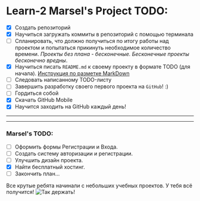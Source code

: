 # Learn-2 Marsel's Project TODO:

- [x] Создать репозиторий
- [x] Научиться загружать коммиты в репозиторий с помощью терминала
- [ ] Спланировать, что должно получиться по итогу работы над проектом и попытаться прикинуть необходимое количество времени. _Проекты без плана - бесконечные. Бесконечные проекты бесконечно вредны_.
- [x] Научиться писать `README.md` к своему проекту в формате TODO (для начала). [Инструкция по разметке MarkDown](https://paulradzkov.com/2014/markdown_cheatsheet/)
- [ ] Следовать написанному TODO-листу
- [ ] Завершить разработку своего первого проекта на `GitHub`! :)
- [ ] Гордиться собой
- [x] Скачать GitHub Mobile
- [x] Научится заходить на GitHub каждый день!
***
***
### Marsel's TODO:
- [ ] Оформить формы Регистрации и Входа.
- [ ] Создать систему авторизации и регистрации.
- [ ] Улучшить дизайн проекта.
- [x] Найти бесплатный хостинг.
- [ ] Закончить план...

Все крутые ребята начинали с небольших учебных проектов. У тебя всё получится!
![Так держать!](https://vkclub.su/_data/stickers/chipanddale/sticker_vk_chipanddale_019.png)
